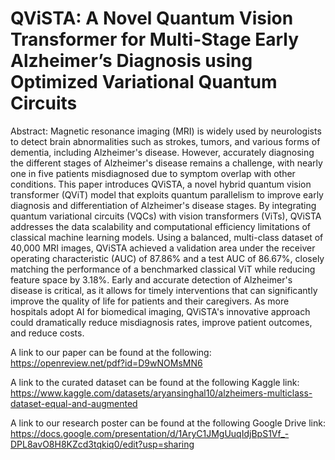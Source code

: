 # QViSTA: A Novel Quantum Vision Transformer for Multi-Stage Early Alzheimer’s Diagnosis using Optimized Variational Quantum Circuits
Abstract:
Magnetic resonance imaging (MRI) is widely used by neurologists to detect brain abnormalities such as strokes, tumors, and various forms of dementia, including Alzheimer's disease. However, accurately diagnosing the different stages of Alzheimer's disease remains a challenge, with nearly one in five patients misdiagnosed due to symptom overlap with other conditions. This paper introduces QViSTA, a novel hybrid quantum vision transformer (QViT) model that exploits quantum parallelism to improve early diagnosis and differentiation of Alzheimer's disease stages. By integrating quantum variational circuits (VQCs) with vision transformers (ViTs), QViSTA addresses the data scalability and computational efficiency limitations of classical machine learning models. Using a balanced, multi-class dataset of 40,000 MRI images, QViSTA achieved a validation area under the receiver operating characteristic (AUC) of 87.86\% and a test AUC of 86.67\%, closely matching the performance of a benchmarked classical ViT while reducing feature space by 3.18\%. Early and accurate detection of Alzheimer's disease is critical, as it allows for timely interventions that can significantly improve the quality of life for patients and their caregivers. As more hospitals adopt AI for biomedical imaging, QViSTA's innovative approach could dramatically reduce misdiagnosis rates, improve patient outcomes, and reduce costs.

A link to our paper can be found at the following: https://openreview.net/pdf?id=D9wNOMsMN6

A link to the curated dataset can be found at the following Kaggle link:
https://www.kaggle.com/datasets/aryansinghal10/alzheimers-multiclass-dataset-equal-and-augmented

A link to our research poster can be found at the following Google Drive link: https://docs.google.com/presentation/d/1AryC1JMgUuqIdjBpS1Vf_-DPL8avO8H8KZcd3tqkiq0/edit?usp=sharing
